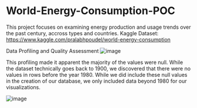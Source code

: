 # World-Energy-Consumption-POC

This project focuses on examining energy production and usage trends over the past century, accross types and countries.
Kaggle Dataset: https://www.kaggle.com/pralabhpoudel/world-energy-consumption



Data Profiling and Quality Assessment
![image](https://user-images.githubusercontent.com/99834112/154721004-a49df881-8760-451c-bcc6-615121cb569d.png)

This profiling made it apparent the majority of the values were null. While the dataset technically goes back to 1900, we discovered that there were no values in rows before the year 1980. While we did include these null values in the creation of our database, we only included data beyond 1980 for our visualizations.


![image](https://user-images.githubusercontent.com/99834112/154578787-dc0cb285-f04b-491b-a628-1d87ec0a1762.png)


